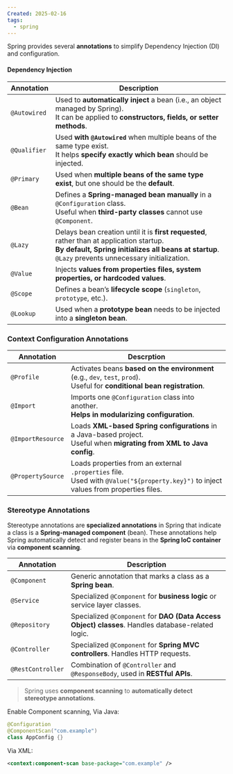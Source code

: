 ```yaml
---
Created: 2025-02-16
tags:
  - spring
---
```

Spring provides several **annotations** to simplify Dependency Injection (DI) and configuration.

#### Dependency Injection

| Annotation   | Description                                                                                                                                                                                        |
| ------------ | -------------------------------------------------------------------------------------------------------------------------------------------------------------------------------------------------- |
| `@Autowired` | Used to **automatically inject** a bean (i.e., an object managed by Spring).  <br>It can be applied to **constructors, fields, or setter methods**.                                                |
| `@Qualifier` | Used **with `@Autowired`** when multiple beans of the same type exist.  <br>It helps **specify exactly which bean** should be injected.                                                            |
| `@Primary`   | Used when **multiple beans of the same type exist**, but one should be the **default**.                                                                                                            |
| `@Bean`      | Defines a **Spring-managed bean manually** in a `@Configuration` class.  <br>Useful when **third-party classes** cannot use `@Component`.                                                          |
| `@Lazy`      | Delays bean creation until it is **first requested**, rather than at application startup.<br>**By default, Spring initializes all beans at startup**. `@Lazy` prevents unnecessary initialization. |
| `@Value`     | Injects **values from properties files, system properties, or hardcoded values**.                                                                                                                  |
| `@Scope`     | Defines a bean’s **lifecycle scope** (`singleton`, `prototype`, etc.).                                                                                                                             |
| `@Lookup`    | Used when a **prototype bean** needs to be injected into a **singleton bean**.                                                                                                                     |
### Context Configuration Annotations

| Annotation        | Descrption                                                                                                                               |
| ----------------- | ---------------------------------------------------------------------------------------------------------------------------------------- |
| `@Profile`        | Activates beans **based on the environment** (e.g., `dev`, `test`, `prod`).  <br>Useful for **conditional bean registration**.           |
| `@Import`         | Imports one `@Configuration` class into another.  <br>**Helps in modularizing configuration**.                                           |
| `@ImportResource` | Loads **XML-based Spring configurations** in a Java-based project.  <br>Useful when **migrating from XML to Java config**.               |
| `@PropertySource` | Loads properties from an external `.properties` file.  <br>Used with `@Value("${property.key}")` to inject values from properties files. |

### Stereotype Annotations
Stereotype annotations are **specialized annotations** in Spring that indicate a class is a **Spring-managed component** (bean). These annotations help Spring automatically detect and register beans in the **Spring IoC container** via **component scanning**.

| Annotation        | Description                                                                                        |
| ----------------- | -------------------------------------------------------------------------------------------------- |
| `@Component`      | Generic annotation that marks a class as a **Spring bean**.                                        |
| `@Service`        | Specialized `@Component` for **business logic** or service layer classes.                          |
| `@Repository`     | Specialized `@Component` for **DAO (Data Access Object) classes**. Handles database-related logic. |
| `@Controller`     | Specialized `@Component` for **Spring MVC controllers**. Handles HTTP requests.                    |
| `@RestController` | Combination of `@Controller` and `@ResponseBody`, used in **RESTful APIs**.                        |
>Spring uses **component scanning** to **automatically detect stereotype annotations**.

Enable Component scanning,
Via Java:
```java
@Configuration
@ComponentScan("com.example")
class AppConfig {}
```

Via XML:
```xml
<context:component-scan base-package="com.example" />
```

